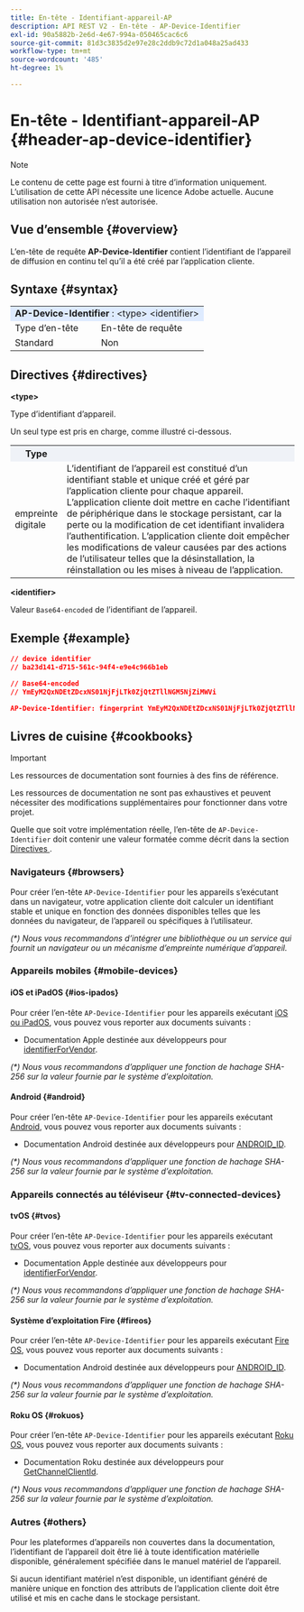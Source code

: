 ```yaml
---
title: En-tête - Identifiant-appareil-AP
description: API REST V2 - En-tête - AP-Device-Identifier
exl-id: 90a5882b-2e6d-4e67-994a-050465cac6c6
source-git-commit: 81d3c3835d2e97e28c2ddb9c72d1a048a25ad433
workflow-type: tm+mt
source-wordcount: '485'
ht-degree: 1%

---
```


# En-tête - Identifiant-appareil-AP {#header-ap-device-identifier}

>[!NOTE]
>
> Le contenu de cette page est fourni à titre d’information uniquement. L’utilisation de cette API nécessite une licence Adobe actuelle. Aucune utilisation non autorisée n’est autorisée.

## Vue d’ensemble {#overview}

L’en-tête de requête <b>AP-Device-Identifier</b> contient l’identifiant de l’appareil de diffusion en continu tel qu’il a été créé par l’application cliente.

## Syntaxe {#syntax}

<table style="table-layout:auto">
   <tr>
      <td style="background-color: #DEEBFF;" colspan="2"><b>AP-Device-Identifier</b> : &lt;type&gt; &lt;identifier&gt;</td>
   </tr>
   <tr>
      <td>Type d’en-tête</td>
      <td>En-tête de requête</td>
   </tr>
   <tr>
      <td>Standard</td>
      <td>Non</td>
   </tr>
</table>

## Directives {#directives}

<b>&lt;type></b>

Type d’identifiant d’appareil.

Un seul type est pris en charge, comme illustré ci-dessous.

<table style="table-layout:auto">
   <tr>
      <th style="background-color: #EFF2F7; width: 15%;">Type</th>
      <th style="background-color: #EFF2F7;"></th>
   </tr>
   <tr>
      <td>empreinte digitale</td>
      <td>
            L’identifiant de l’appareil est constitué d’un identifiant stable et unique créé et géré par l’application cliente pour chaque appareil.
            <br/>
            L’application cliente doit mettre en cache l’identifiant de périphérique dans le stockage persistant, car la perte ou la modification de cet identifiant invalidera l’authentification. L’application cliente doit empêcher les modifications de valeur causées par des actions de l’utilisateur telles que la désinstallation, la réinstallation ou les mises à niveau de l’application.
      </td>
   </tr>
</table>


<b>&lt;identifier></b>

Valeur `Base64-encoded` de l’identifiant de l’appareil.

## Exemple {#example}

```JSON
// device identifier
// ba23d141-d715-561c-94f4-e9e4c966b1eb

// Base64-encoded
// YmEyM2QxNDEtZDcxNS01NjFjLTk0ZjQtZTllNGM5NjZiMWVi

AP-Device-Identifier: fingerprint YmEyM2QxNDEtZDcxNS01NjFjLTk0ZjQtZTllNGM5NjZiMWVi
```

## Livres de cuisine {#cookbooks}

>[!IMPORTANT]
>
> Les ressources de documentation sont fournies à des fins de référence.
>
> Les ressources de documentation ne sont pas exhaustives et peuvent nécessiter des modifications supplémentaires pour fonctionner dans votre projet.
> 
> Quelle que soit votre implémentation réelle, l’en-tête de `AP-Device-Identifier` doit contenir une valeur formatée comme décrit dans la section [&#x200B; Directives &#x200B;](#directives).

### Navigateurs {#browsers}

Pour créer l’en-tête `AP-Device-Identifier` pour les appareils s’exécutant dans un navigateur, votre application cliente doit calculer un identifiant stable et unique en fonction des données disponibles telles que les données du navigateur, de l’appareil ou spécifiques à l’utilisateur.

_(*) Nous vous recommandons d’intégrer une bibliothèque ou un service qui fournit un navigateur ou un mécanisme d’empreinte numérique d’appareil._

### Appareils mobiles {#mobile-devices}

#### iOS et iPadOS {#ios-ipados}

Pour créer l’en-tête `AP-Device-Identifier` pour les appareils exécutant [iOS ou iPadOS](https://developer.apple.com/documentation/ios-ipados-release-notes), vous pouvez vous reporter aux documents suivants :

* Documentation Apple destinée aux développeurs pour [identifierForVendor](https://developer.apple.com/documentation/uikit/uidevice/1620059-identifierforvendor).

_(*) Nous vous recommandons d’appliquer une fonction de hachage SHA-256 sur la valeur fournie par le système d’exploitation._

#### Android {#android}

Pour créer l’en-tête `AP-Device-Identifier` pour les appareils exécutant [Android](https://developer.android.com/about/versions), vous pouvez vous reporter aux documents suivants :

* Documentation Android destinée aux développeurs pour [ANDROID_ID](https://developer.android.com/reference/android/provider/Settings.Secure#ANDROID_ID).

_(*) Nous vous recommandons d’appliquer une fonction de hachage SHA-256 sur la valeur fournie par le système d’exploitation._

### Appareils connectés au téléviseur {#tv-connected-devices}

#### tvOS {#tvos}

Pour créer l’en-tête `AP-Device-Identifier` pour les appareils exécutant [tvOS](https://developer.apple.com/documentation/tvos-release-notes), vous pouvez vous reporter aux documents suivants :

* Documentation Apple destinée aux développeurs pour [identifierForVendor](https://developer.apple.com/documentation/uikit/uidevice/1620059-identifierforvendor).

_(*) Nous vous recommandons d’appliquer une fonction de hachage SHA-256 sur la valeur fournie par le système d’exploitation._

#### Système d’exploitation Fire {#fireos}

Pour créer l’en-tête `AP-Device-Identifier` pour les appareils exécutant [Fire OS](https://developer.amazon.com/docs/fire-tv/fire-os-overview.html), vous pouvez vous reporter aux documents suivants :

* Documentation Android destinée aux développeurs pour [ANDROID_ID](https://developer.android.com/reference/android/provider/Settings.Secure#ANDROID_ID).

_(*) Nous vous recommandons d’appliquer une fonction de hachage SHA-256 sur la valeur fournie par le système d’exploitation._

#### Roku OS {#rokuos}

Pour créer l’en-tête `AP-Device-Identifier` pour les appareils exécutant [Roku OS](https://developer.roku.com/docs/developer-program/release-notes/roku-os-release-notes.md), vous pouvez vous reporter aux documents suivants :

* Documentation Roku destinée aux développeurs pour [GetChannelClientId](https://developer.roku.com/docs/references/brightscript/interfaces/ifdeviceinfo.md#getchannelclientid-as-string).

_(*) Nous vous recommandons d’appliquer une fonction de hachage SHA-256 sur la valeur fournie par le système d’exploitation._

### Autres {#others}

Pour les plateformes d’appareils non couvertes dans la documentation, l’identifiant de l’appareil doit être lié à toute identification matérielle disponible, généralement spécifiée dans le manuel matériel de l’appareil.

Si aucun identifiant matériel n’est disponible, un identifiant généré de manière unique en fonction des attributs de l’application cliente doit être utilisé et mis en cache dans le stockage persistant.
